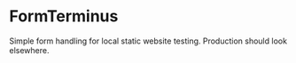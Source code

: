 # FormTerminus
Simple form handling for local static website testing.  Production should look elsewhere.
